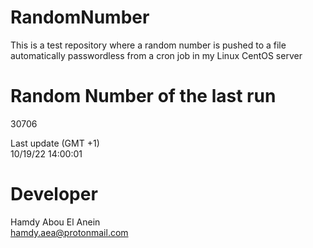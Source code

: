 # RandomNumber    
This is a test repository where a random number is pushed to a file automatically passwordless from a cron job in my Linux CentOS server    
# Random Number of the last run   
30706
      
Last update (GMT +1)    
10/19/22 14:00:01
# Developer    
Hamdy Abou El Anein   
hamdy.aea@protonmail.com

